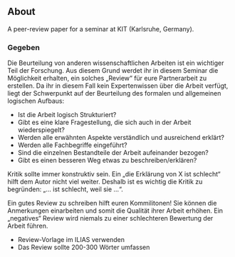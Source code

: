 ## About

A peer-review paper for a seminar at KIT (Karlsruhe, Germany).

### Gegeben

Die Beurteilung von anderen wissenschaftlichen Arbeiten ist ein wichtiger Teil
der Forschung. Aus diesem Grund werdet ihr in diesem Seminar die Möglichkeit
erhalten, ein solches „Review“ für eure Partnerarbeit zu erstellen. Da ihr in
diesem Fall kein Expertenwissen über die Arbeit verfügt, liegt der Schwerpunkt
auf der Beurteilung des formalen und allgemeinen logischen Aufbaus:

* Ist die Arbeit logisch Strukturiert?
* Gibt es eine klare Fragestellung, die sich auch in der Arbeit wiederspiegelt?
* Werden alle erwähnten Aspekte verständlich und ausreichend erklärt?
* Werden alle Fachbegriffe eingeführt?
* Sind die einzelnen Bestandteile der Arbeit aufeinander bezogen?
* Gibt es einen besseren Weg etwas zu beschreiben/erklären?


Kritik sollte immer konstruktiv sein. Ein „die Erklärung von X ist schlecht“
hilft dem Autor nicht viel weiter. Deshalb ist es wichtig die Kritik zu
begründen: „… ist schlecht, weil sie …“.

Ein gutes Review zu schreiben hilft euren Kommilitonen! Sie können die
Anmerkungen einarbeiten und somit die Qualität ihrer Arbeit erhöhen. Ein
„negatives“ Review wird niemals zu einer schlechteren Bewertung der Arbeit
führen.

* Review-Vorlage im ILIAS verwenden
* Das Review sollte 200-300 Wörter umfassen